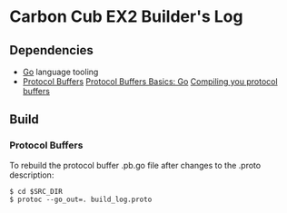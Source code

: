 # Carbon Cub EX2 Builder's Log

## Dependencies

* [Go](https://golang.org/) language tooling
* [Protocol Buffers](https://developers.google.com/protocol-buffers/docs/proto3)
  [Protocol Buffers Basics: Go](https://developers.google.com/protocol-buffers/docs/gotutorial)
  [Compiling you protocol buffers](https://developers.google.com/protocol-buffers/docs/gotutorial#compiling-your-protocol-buffers)

## Build

### Protocol Buffers
To rebuild the protocol buffer .pb.go file after changes to the .proto description:
```shell
$ cd $SRC_DIR
$ protoc --go_out=. build_log.proto
```
